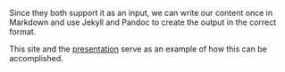 Since they both support it as an input, we can write our content once
in Markdown and use Jekyll and Pandoc to create the output in the correct format.

This site and the [presentation](/presentation) serve as an example of how this can
be accomplished.
